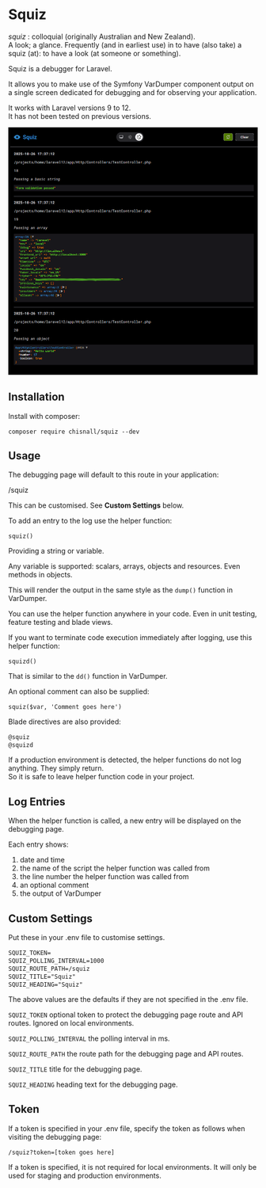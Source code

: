 # Squiz

*squiz* : colloquial (originally Australian and New Zealand).  
A look; a glance. Frequently (and in earliest use) in to have (also take) a squiz (at): to have a look (at someone or something).

Squiz is a debugger for Laravel.

It allows you to make use of the Symfony VarDumper component output on a single screen dedicated for debugging and for observing your application.

It works with Laravel versions 9 to 12.  
It has not been tested on previous versions.

![screenshot](https://github.com/chisnall/squiz/blob/main/screenshot.png "Screenshot")

## Installation

Install with composer:

````
composer require chisnall/squiz --dev
````

## Usage

The debugging page will default to this route in your application:

/squiz

This can be customised. See **Custom Settings** below.

To add an entry to the log use the helper function:

````
squiz()
````

Providing a string or variable.

Any variable is supported: scalars, arrays, objects and resources. Even methods in objects.

This will render the output in the same style as the `dump()` function in VarDumper.

You can use the helper function anywhere in your code. Even in unit testing, feature testing and blade views.

If you want to terminate code execution immediately after logging, use this helper function:

````
squizd()
````

That is similar to the `dd()` function in VarDumper.

An optional comment can also be supplied:

````
squiz($var, 'Comment goes here')
````

Blade directives are also provided:

````
@squiz
@squizd
````
If a production environment is detected, the helper functions do not log anything. They simply return.  
So it is safe to leave helper function code in your project.

## Log Entries

When the helper function is called, a new entry will be displayed on the debugging page.

Each entry shows:

1. date and time
2. the name of the script the helper function was called from
3. the line number the helper function was called from
4. an optional comment
5. the output of VarDumper

## Custom Settings

Put these in your .env file to customise settings.

````
SQUIZ_TOKEN=
SQUIZ_POLLING_INTERVAL=1000
SQUIZ_ROUTE_PATH=/squiz
SQUIZ_TITLE="Squiz"
SQUIZ_HEADING="Squiz"
 ````

The above values are the defaults if they are not specified in the .env file.

`SQUIZ_TOKEN` optional token to protect the debugging page route and API routes. Ignored on local environments.

`SQUIZ_POLLING_INTERVAL` the polling interval in ms.

`SQUIZ_ROUTE_PATH` the route path for the debugging page and API routes.

`SQUIZ_TITLE` title for the debugging page.

`SQUIZ_HEADING` heading text for the debugging page.


## Token

If a token is specified in your .env file, specify the token as follows when visiting the debugging page:

````
/squiz?token=[token goes here]
````

If a token is specified, it is not required for local environments. It will only be used for staging and production environments.
